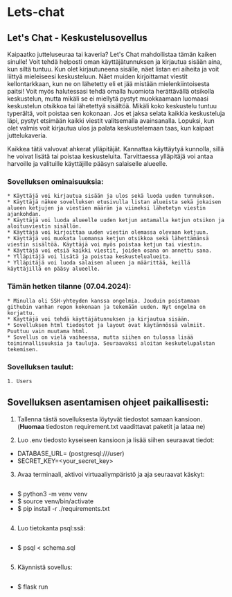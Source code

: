 # Lets-chat

## Let's Chat - Keskustelusovellus

Kaipaatko jutteluseuraa tai kaveria? Let's Chat mahdollistaa tämän kaiken sinulle!
Voit tehdä helposti oman käyttäjätunnuksen ja kirjautua sisään aina, kun siltä tuntuu.
Kun olet kirjautuneena sisälle, näet listan eri aiheita ja voit liittyä mieleiseesi keskusteluun.
Näet muiden kirjoittamat viestit kellontarkkaan, kun ne on lähetetty eli et jää mistään mielenkiintoisesta paitsi!
Voit myös halutessasi tehdä omalla huomiota herättävällä otsikolla keskustelun, mutta mikäli se ei miellytä
pystyt muokkaamaan luomaasi keskustelun otsikkoa tai lähetettyä sisältöä. Mikäli koko keskustelu tuntuu
typerältä, voit poistaa sen kokonaan. Jos et jaksa selata kaikkia keskusteluja läpi, pystyt
etsimään kaikki viestit valitsemalla avainsanalla. Lopuksi, kun olet valmis voit kirjautua ulos ja palata keskustelemaan
taas, kun kaipaat juttelukaveria.

Kaikkea tätä valvovat ahkerat ylläpitäjät. Kannattaa käyttäytyä kunnolla, sillä he voivat lisätä tai poistaa
keskusteluita. Tarvittaessa ylläpitäjä voi antaa harvoille ja valituille käyttäjille pääsyn salaiselle alueelle.


### Sovelluksen ominaisuuksia:

    * Käyttäjä voi kirjautua sisään ja ulos sekä luoda uuden tunnuksen.
    * Käyttäjä näkee sovelluksen etusivulla listan alueista sekä jokaisen alueen ketjujen ja viestien määrän ja viimeksi lähetetyn viestin ajankohdan.
    * Käyttäjä voi luoda alueelle uuden ketjun antamalla ketjun otsikon ja aloitusviestin sisällön.
    * Käyttäjä voi kirjoittaa uuden viestin olemassa olevaan ketjuun.
    * Käyttäjä voi muokata luomansa ketjun otsikkoa sekä lähettämänsä viestin sisältöä. Käyttäjä voi myös poistaa ketjun tai viestin.
    * Käyttäjä voi etsiä kaikki viestit, joiden osana on annettu sana.
    * Ylläpitäjä voi lisätä ja poistaa keskustelualueita.
    * Ylläpitäjä voi luoda salaisen alueen ja määrittää, keillä käyttäjillä on pääsy alueelle.


### Tämän hetken tilanne (07.04.2024):
    * Minulla oli SSH-yhteyden kanssa ongelmia. Jouduin poistamaan githubin vanhan repon kokonaan ja tekemään uuden. Nyt ongelma on korjattu.
    * Käyttäjä voi tehdä käyttäjätunnuksen ja kirjautua sisään.
    * Sovelluksen html tiedostot ja layout ovat käytännössä valmiit. Puuttuu vain muutama html.
    * Sovellus on vielä vaiheessa, mutta siihen on tulossa lisää toiminnallisuuksia ja tauluja. Seuraavaksi aloitan keskutelupalstan tekemisen.
 

### Sovelluksen taulut:
    1. Users


## Sovelluksen asentamisen ohjeet paikallisesti:

1. Tallenna tästä sovelluksesta löytyvät tiedostot samaan kansioon. (**Huomaa** tiedoston requirement.txt vaadittavat paketit ja lataa ne)

2. Luo .env tiedosto kyseiseen kansioon ja lisää siihen seuraavat tiedot:
 - DATABASE_URL=<database-local-address> (postgresql:///user)
 - SECRET_KEY=<your_secret_key>

3. Avaa terminaali, aktivoi virtuaaliympäristö ja aja seuraavat käskyt:
    ```
 - $ python3 -m venv venv
 - $ source venv/bin/activate
 - $ pip install -r ./requirements.txt
    ```

4. Luo tietokanta psql:ssä:
    ```
 - $ psql < schema.sql
    ```
    
5. Käynnistä sovellus:
    ```
 - $ flask run
    ```
